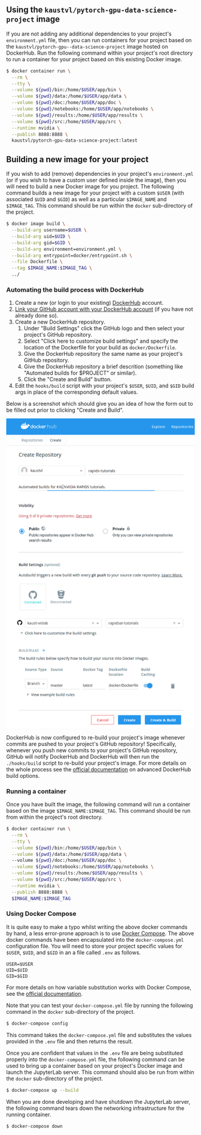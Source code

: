 ## Using the `kaustvl/pytorch-gpu-data-science-project` image

If you are not adding any additional dependencies to your project's `environment.yml` file, then you can run containers for your project based on the `kaustvl/pytorch-gpu--data-science-project` image hosted on DockerHub. Run the following command within your project's root directory to run a container for your project based on this existing Docker image.

```bash
$ docker container run \
  --rm \
  --tty \
  --volume ${pwd}/bin:/home/$USER/app/bin \
  --volume ${pwd}/data:/home/$USER/app/data \
  --volume ${pwd}/doc:/home/$USER/app/doc \
  --volume ${pwd}/notebooks:/home/$USER/app/notebooks \
  --volume ${pwd}/results:/home/$USER/app/results \
  --volume ${pwd}/src:/home/$USER/app/src \
  --runtime nvidia \
  --publish 8888:8888 \
  kaustvl/pytorch-gpu-data-science-project:latest
```

## Building a new image for your project

If you wish to add (remove) dependencies in your project's `environment.yml` (or if you wish to have a custom user defined inside the image), then you will need to build a new Docker image for you project. The following command builds a new image for your project with a custom `$USER` (with associated `$UID` and `$GID`) as well as a particular `$IMAGE_NAME` and `$IMAGE_TAG`. This command should be run within the `docker` sub-directory of the project.

```bash
$ docker image build \
  --build-arg username=$USER \
  --build-arg uid=$UID \
  --build-arg gid=$GID \
  --build-arg environment=environment.yml \
  --build-arg entrypoint=docker/entrypoint.sh \
  --file Dockerfile \
  --tag $IMAGE_NAME:$IMAGE_TAG \
  ../
```

### Automating the build process with DockerHub

1. Create a new (or login to your existing) [DockerHub](https://hub.docker.com) account.
2. [Link your GitHub account with your DockerHub account](https://docs.docker.com/docker-hub/builds/link-source/) (if you have not already done so).
3. Create a new DockerHub repository.
   1. Under "Build Settings" click the GitHub logo and then select your project's GitHub repository.
   2. Select "Click here to customize build settings" and specify the location of the Dockerfile for your build as `docker/Dockerfile`.
   3. Give the DockerHub repository the same name as your project's GitHub repository.
   4. Give the DockerHub repository a brief descrition (something like "Automated builds for $PROJECT" or similar).
   5. Click the "Create and Build" button.
4. Edit the `hooks/build` script with your project's `$USER`, `$UID`, and `$GID` build args in place of the corresponding default values.

Below is a screenshot which should give you an idea of how the form out to be filled out prior to clicking "Create and Build".

![Creating a new DockerHub repository for your project](./img/creating-dockerhub-repo-screenshot.png)

DockerHub is now configured to re-build your project's image whenever commits are pushed to your project's GitHub repository! Specifically, whenever you push new commits to your project's GitHub repository, GitHub will notify DockerHub and DockerHub will then run the `./hooks/build` script to re-build your project's image. For more details on the whole process see the [official documentation](https://docs.docker.com/docker-hub/builds/advanced/#build-hook-examples) on advanced DockerHub build options.

### Running a container

Once you have built the image, the following command will run a container based on the image `$IMAGE_NAME:$IMAGE_TAG`. This command should be run from within the project's root directory.

```bash
$ docker container run \
  --rm \
  --tty \
  --volume ${pwd}/bin:/home/$USER/app/bin \
  --volume ${pwd}/data:/home/$USER/app/data \ 
  --volume ${pwd}/doc:/home/$USER/app/doc \
  --volume ${pwd}/notebooks:/home/$USER/app/notebooks \
  --volume ${pwd}/results:/home/$USER/app/results \
  --volume ${pwd}/src:/home/$USER/app/src \
  --runtime nvidia \
  --publish 8888:8888 \
  $IMAGE_NAME:$IMAGE_TAG
```

### Using Docker Compose

It is quite easy to make a typo whilst writing the above docker commands by hand, a less error-prone approach is to use [Docker Compose](https://docs.docker.com/compose/). The above docker commands have been encapsulated into the `docker-compose.yml` configuration file. You will need to store your project specific values for `$USER`, `$UID`, and `$GID` in an a file called `.env` as follows. 

```
USER=$USER
UID=$UID
GID=$GID
```

For more details on how variable substitution works with Docker Compose, see the [official documentation](https://docs.docker.com/compose/environment-variables/#the-env-file).

Note that you can test your `docker-compose.yml` file by running the following command in the `docker` sub-directory of the project.

```bash
$ docker-compose config
```

This command takes the `docker-compose.yml` file and substitutes the values provided in the `.env` file and then returns the result.

Once you are confident that values in the `.env` file are being substituted properly into the `docker-compose.yml` file, the following command can be used to bring up a container based on your project's Docker image and launch the JupyterLab server. This command should also be run from within the `docker` sub-directory of the project.

```bash
$ docker-compose up --build
```

When you are done developing and have shutdown the JupyterLab server, the following command tears down the networking infrastructure for the running container.

```bash
$ docker-compose down
```
